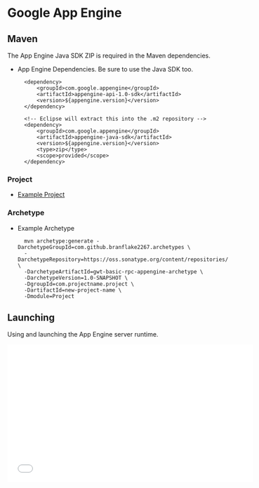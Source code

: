 # Google App Engine

## Maven 
The App Engine Java SDK ZIP is required in the Maven dependencies.

* App Engine Dependencies. Be sure to use the Java SDK too.

		<dependency>
			<groupId>com.google.appengine</groupId>
			<artifactId>appengine-api-1.0-sdk</artifactId>
			<version>${appengine.version}</version>
		</dependency>
		
		<!-- Eclipse will extract this into the .m2 repository -->
		<dependency>
			<groupId>com.google.appengine</groupId>
			<artifactId>appengine-java-sdk</artifactId>
			<version>${appengine.version}</version>
			<type>zip</type>
			<scope>provided</scope>
		</dependency>


### Project

* [Example Project](https://github.com/branflake2267/Archetypes/tree/master/archetypes/gwt-basic-rpc-appengine)

### Archetype

* Example Archetype

		mvn archetype:generate -DarchetypeGroupId=com.github.branflake2267.archetypes \
		-DarchetypeRepository=https://oss.sonatype.org/content/repositories/snapshots \
		-DarchetypeArtifactId=gwt-basic-rpc-appengine-archetype \
		-DarchetypeVersion=1.0-SNAPSHOT \
		-DgroupId=com.projectname.project \
		-DartifactId=new-project-name \
		-Dmodule=Project


## Launching
Using and launching the App Engine server runtime.

<iframe width="560" height="315" src="//www.youtube.com/embed/SUueCocqf_U" frameborder="0" allowfullscreen></iframe>

